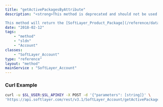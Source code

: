 ```yaml
---
title: "getActivePackagesByAttribute"
description: "<strong>This method is deprecated and should not be used in production code.</strong> 

This method will return the [SoftLayer_Product_Package](/reference/datatypes/SoftLayer_Product_Package) objects from which you can order a bare metal server, virtual server, service (such as CDN or Object Storage) or other software filtered by an attribute type associated with the package. Once you have the package you want to order from, you may query one of various endpoints from that package to get specific information about its products and pricing. See [SoftLayer_Product_Package::getCategories](/reference/services/SoftLayer_Product_Package/getCategories) or [SoftLayer_Product_Package::getItems](/reference/services/SoftLayer_Product_Package/getItems) for more information. "
date: "2018-02-12"
tags:
    - "method"
    - "sldn"
    - "Account"
classes:
    - "SoftLayer_Account"
type: "reference"
layout: "method"
mainService : "SoftLayer_Account"
---
```


### Curl Example
```bash
curl -u $SL_USER:$SL_APIKEY -X POST -d '{"parameters": [string]}' \
'https://api.softlayer.com/rest/v3.1/SoftLayer_Account/getActivePackagesByAttribute'
```
